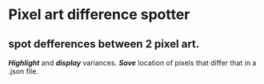 # Pixel art difference spotter
## spot defferences between 2 pixel art.
***Highlight*** and ***display*** variances.
***Save*** location of pixels that differ that in a .json file.
